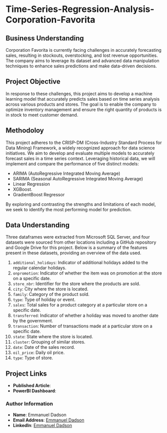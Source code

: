 # **Time-Series-Regression-Analysis-Corporation-Favorita**

## Business Understanding
Corporation Favorita is currently facing challenges in accurately forecasting sales, resulting in stockouts, overstocking, and lost revenue opportunities. The company aims to leverage its dataset and advanced data manipulation techniques to enhance sales predictions and make data-driven decisions.

## Project Objective
In response to these challenges, this project aims to develop a machine learning model that accurately predicts sales based on time series analysis across various products and stores. The goal is to enable the company to optimize inventory management and ensure the right quantity of products is in stock to meet customer demand.

## Methodoloy
This project adheres to the CRISP-DM (Cross-Industry Standard Process for Data Mining) Framework, a widely recognized approach for data science initiatives.
We aim to develop and evaluate multiple models to accurately forecast sales in a time series context. Leveraging historical data, we will implement and compare the performance of five distinct models:
- ARIMA (AutoRegressive Integrated Moving Average)
- SARIMA (Seasonal AutoRegressive Integrated Moving Average)
- Linear Regression
- XGBoost.
- GradientBoost Regressor

By exploring and contrasting the strengths and limitations of each model, we seek to identify the most performing model for prediction.

## Data Understanding
Three dataframes were extracted from Microsoft SQL Server, and four datasets were sourced from other locations including a GitHub repository and Google Drive for this project. Below is a summary of the features present in these datasets, providing an overview of the data used.

1. `additional_holidays`: Indicator of additional holidays added to the regular calendar holidays.
2. `onpromotion`: Indicator of whether the item was on promotion at the store on a specific date.
3. `store_nbr`: Identifier for the store where the products are sold.
4. `city`: City where the store is located.
5. `family`: Category of the product sold.
6. `type`: Type of holiday or event.
7. `sales`: Total sales for a product category at a particular store on a specific date.
8. `transferred`: Indicator of whether a holiday was moved to another date by the government.
9. `transaction`: Number of transactions made at a particular store on a specific date.
10. `state`: State where the store is located.
11. `cluster`: Grouping of similar stores.
12. `date`: Date of the sales record.
13. `oil_price`: Daily oil price.
14. `type`: Type of store.

## Project Links
- **Published Article**:
- **PowerBI Dashboard**:

### Author Information
- **Name**: Emmanuel Dadson
- **Email Address**: [Emmanuel Dadson](emmanueldadson36@gmail.com)
- **LinkedIn**: [Emmanuel Dadson](https://www.linkedin.com/in/emmanuel-dadson)


